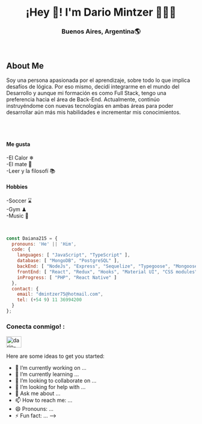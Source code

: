 

<h1 align="center">¡Hey 👋! I'm Dario Mintzer 👩🏻‍💻</h1>
<h3 align="center">Buenos Aires, Argentina🌎</h3><br/> 


<h2>About Me</h2>
<p>
  
  Soy una persona apasionada por el aprendizaje, sobre todo lo que implica desafíos de lógica. Por eso mismo, decidí integrarme en el mundo del Desarrollo y aunque mi formación es como Full Stack, tengo una preferencia hacia el área de Back-End. Actualmente, continúo instruyéndome con nuevas tecnologías en ambas áreas para poder desarrollar aún más mis habilidades e incrementar mis conocimientos.
  
  <br/>
  <br/>
  <h4>Me gusta</h4>
  <p>
    -El Calor ❄ <br/>
    -El mate 🧉 <br/>
    -Leer y la filosofí 📚
  </p>
  <h4>Hobbies</h4>
  <p>
    -Soccer ⌛ <br/>
    -Gym ♟ <br/>
    -Music 🧶
  </p>
</p>
<br/>


```js
const Daiana215 = {
  pronouns: 'He' || 'Him',
  code: {
    languages: [ "JavaScript", "TypeScript" ],
    database: [ "MongoDB", "PostgreSQL" ],
    backEnd: [ "NodeJs", "Express", "Sequelize", "Typegoose", "Mongoose" ],
    frontEnd: [ "React", "Redux", "Hooks", "Material UI", "CSS modules" ],
    inProgress: [ "PHP", "React Native" ]
  },
  contact: {
    email: "dmintzer75@hotmail.com",
    tel: (+54 9) 11 36994200
  }
};
```

<h3 align="left">Conecta conmigo! :</h3>
<p align="left">
<a href="https://linkedin.com/in/dario-mintzer" target="blank"><img align="center" src="https://raw.githubusercontent.com/rahuldkjain/github-profile-readme-generator/master/src/images/icons/Social/linked-in-alt.svg" alt="dario-mintzer" height="30" width="40" /></a>
</p>



<!-- <h3 align="center">Soporte:</h3>
<div align="center">  <p><a href="https://www.buymeacoffee.com/akuma215"> <img align="center" src="https://cdn.buymeacoffee.com/buttons/v2/default-yellow.png" height="50" width="210" alt="(https://www.buymeacoffee.com/akuma215)" /></a></p><br><br>
  
  <p align="center"> <a href="https://developer.mozilla.org/en-US/docs/Web/JavaScript" target="_blank" rel="noreferrer"> <img src="https://raw.githubusercontent.com/devicons/devicon/master/icons/javascript/javascript-original.svg" alt="javascript" width="40" height="40"/> </a> <a href="https://www.typescriptlang.org/" target="_blank" rel="noreferrer"> <img src="https://raw.githubusercontent.com/devicons/devicon/master/icons/typescript/typescript-original.svg" alt="typescript" width="40" height="40"/> </a> <a href="https://www.mongodb.com/" target="_blank" rel="noreferrer"> <img src="https://raw.githubusercontent.com/devicons/devicon/master/icons/mongodb/mongodb-original-wordmark.svg" alt="mongodb" width="40" height="40"/> </a> <a href="https://www.postgresql.org" target="_blank" rel="noreferrer"> <img src="https://raw.githubusercontent.com/devicons/devicon/master/icons/postgresql/postgresql-original-wordmark.svg" alt="postgresql" width="40" height="40"/> </a> <a href="https://nodejs.org" target="_blank" rel="noreferrer"> <img src="https://raw.githubusercontent.com/devicons/devicon/master/icons/nodejs/nodejs-original-wordmark.svg" alt="nodejs" width="40" height="40"/> </a> <a href="https://www.w3schools.com/css/" target="_blank" rel="noreferrer"> <img src="https://raw.githubusercontent.com/devicons/devicon/master/icons/css3/css3-original-wordmark.svg" alt="css3" width="40" height="40"/> </a> <a href="https://www.w3.org/html/" target="_blank" rel="noreferrer"> <img src="https://raw.githubusercontent.com/devicons/devicon/master/icons/html5/html5-original-wordmark.svg" alt="html5" width="40" height="40"/> </a>  <a href="https://reactjs.org/" target="_blank" rel="noreferrer"> <img src="https://raw.githubusercontent.com/devicons/devicon/master/icons/react/react-original-wordmark.svg" alt="react" width="40" height="40"/> </a> <a href="https://redux.js.org" target="_blank" rel="noreferrer"> <img src="https://raw.githubusercontent.com/devicons/devicon/master/icons/redux/redux-original.svg" alt="redux" width="40" height="40"/> </a> </p> -->



Here are some ideas to get you started:

- 🔭 I’m currently working on ...
- 🌱 I’m currently learning ...
- 👯 I’m looking to collaborate on ...
- 🤔 I’m looking for help with ...
- 💬 Ask me about ...
- 📫 How to reach me: ...
- 😄 Pronouns: ...
- ⚡ Fun fact: ...
-->
